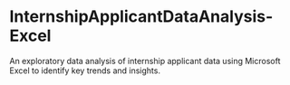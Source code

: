# InternshipApplicantDataAnalysis-Excel
An exploratory data analysis of internship applicant data using Microsoft Excel to identify key trends and insights.
